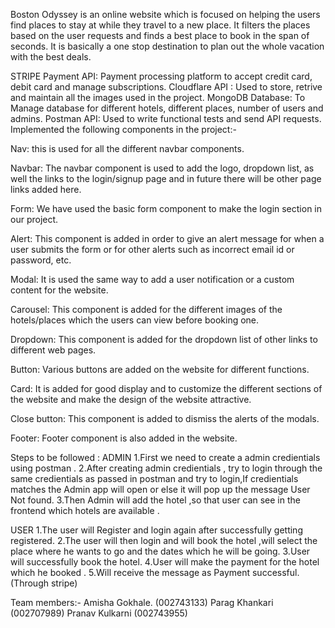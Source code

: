 Boston Odyssey is an online website which is focused on helping the users find places to stay at while they travel to a new place. It filters the places based on the user requests and finds a best place to book in the span of seconds. It is basically a one stop destination to plan out the whole vacation with the best deals.

STRIPE Payment API: Payment processing platform to accept credit card, debit card and manage subscriptions.
Cloudflare API : Used to store, retrive and maintain all the images used in the project.
MongoDB Database: To Manage database for different hotels, different places, number of users and admins.
Postman API: Used to write functional tests and send API requests.
Implemented the following components in the project:-

Nav: this is used for all the different navbar components.

Navbar: The navbar component is used to add the logo, dropdown list, as well the links to the login/signup page and in future there will be other page links added here.

Form: We have used the basic form component to make the login section in our project.

Alert: This component is added in order to give an alert message for when a user submits the form or for other alerts such as incorrect email id or password, etc.

Modal: It is used the same way to add a user notification or a custom content for the website.

Carousel: This component is added for the different images of the hotels/places which the users can view before booking one.

Dropdown: This component is added for the dropdown list of other links to different web pages.

Button: Various buttons are added on the website for different functions.

Card: It is added for good display and to customize the different sections of the website and make the design of the website attractive.

Close button: This component is added to dismiss the alerts of the modals.

Footer: Footer component is also added in the website.

Steps to be followed : ADMIN 1.First we need to create a admin credientials using postman . 2.After creating admin credientials , try to login through the same credientials as passed in postman and try to login,If credientials matches the Admin app will open or else it will pop up the message User Not found. 3.Then Admin will add the hotel ,so that user can see in the frontend which hotels are available .

USER 1.The user will Register and login again after successfully getting registered. 2.The user will then login and will book the hotel ,will select the place where he wants to go and the dates which he will be going. 3.User will successfully book the hotel. 4.User will make the payment for the hotel which he booked . 5.Will receive the message as Payment successful.(Through stripe)

Team members:- Amisha Gokhale. (002743133) Parag Khankari (002707989) Pranav Kulkarni (002743955)

